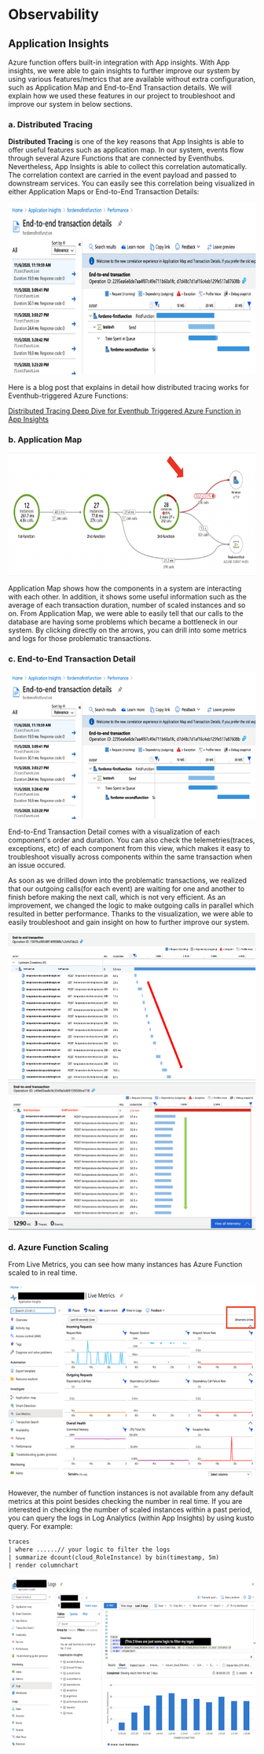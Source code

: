 # Observability

## Application Insights
Azure function offers built-in integration with App insights. With App insights, we were able to gain insights to further improve our system by using various features/metrics that are available without extra configuration, such as Application Map and End-to-End Transaction details. We will explain how we used these features in our project to troubleshoot and improve our system in below sections.

### a. Distributed Tracing

**Distributed Tracing** is one of the key reasons that App Insights is able to offer useful features such as application map. In our system, events flow through several Azure Functions that are connected by Eventhubs. Nevertheless, App Insights is able to collect this correlation automatically. The correlation context are carried in the event payload and passed to downstream services. You can easily see this correlation being visualized in either Application Maps or End-to-End Transaction Details:

<img src="images/correlated_logs.png" width="750" height="350">

Here is a blog post that explains in detail how distributed tracing works for Eventhub-triggered Azure Functions: 

[Distributed Tracing Deep Dive for Eventhub Triggered Azure Function in App Insights](https://medium.com/swlh/correlated-logs-deep-dive-for-eventhub-triggered-azure-function-in-app-insights-ac69c7c70285)

### b. Application Map

<img src="images/application_map.png" width="750" height="250">

Application Map shows how the components in a system are interacting with each other. In addition, it shows some useful information such as the average of each transaction duration, number of scaled instances and so on. 
From Application Map, we were able to easily tell that our calls to the database are having some problems which became a bottleneck in our system. By clicking directly on the arrows, you can drill into some metrics and logs for those problematic transactions.

### c. End-to-End Transaction Detail

<img src="images/correlated_logs.png" width="700" height="300">

End-to-End Transaction Detail comes with a visualization of each component's order and duration. You can also check the telemetries(traces, exceptions, etc) of each component from this view, which makes it easy to troubleshoot visually across components within the same transaction when an issue occured.  

As soon as we drilled down into the problematic transactions, we realized that our outgoing calls(for each event) are waiting for one and another to finish before making the next call, which is not very efficient. As an improvement, we changed the logic to make outgoing calls in parallel which resulted in better performance. Thanks to the visualization, we were able to easily troubleshoot and gain insight on how to further improve our system. 

<img src="images/e2e_transaction_detail_sequential.png" width="600" height="300">
<img src="images/e2e_transaction_detail_parallel.png" width="600" height="300">

### d. Azure Function Scaling
From Live Metrics, you can see how many instances has Azure Function scaled to in real time. 

<img src="images/function_instances_live_metrics.png" width="600" height="400">

However, the number of function instances is not available from any default metrics at this point besides checking the number in real time. If you are interested in checking the number of scaled instances within a past period, you can query the logs in Log Analytics (within App Insights) by using kusto query. For example:

```
traces
| where ......// your logic to filter the logs
| summarize dcount(cloud_RoleInstance) by bin(timestamp, 5m)
| render columnchart
```

<img src="images/function_instances_from_logs.png" width="750" height="350">

